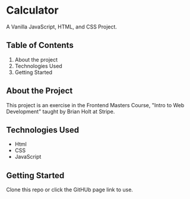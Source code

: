 # Calculator

A Vanilla JavaScript, HTML, and CSS Project.

## Table of Contents

1. About the project
2. Technologies Used
3. Getting Started

## About the Project

This project is an exercise in the Frontend Masters Course, "Intro to Web Development" taught by Brian Holt at Stripe.

## Technologies Used

- Html
- CSS
- JavaScript

## Getting Started

Clone this repo or click the GitHUb page link to use.

